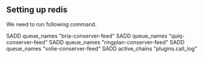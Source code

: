 ## Setting up redis

We need to run following command.

SADD queue_names "bria-conserver-feed"
SADD queue_names "quiq-conserver-feed"
SADD queue_names "ringplan-conserver-feed"
SADD queue_names "volie-conserver-feed"
SADD active_chains "plugins.call_log"